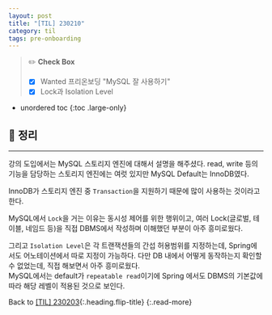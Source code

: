 ```yaml
---
layout: post
title: "[TIL] 230210"
category: til
tags: pre-onboarding
---
```

> ✏️ **Check Box**
>
> * [x] <label>Wanted 프리온보딩 "MySQL 잘 사용하기"</label>
> * [x] <label>Lock과 Isolation Level</label>

* unordered toc
{:toc .large-only}

## 📌 정리
***

강의 도입에서는 MySQL 스토리지 엔진에 대해서 설명을 해주셨다. read, write 등의 기능을 담당하는 스토리지 엔진에는 여럿 있지만 MySQL Default는 InnoDB였다.

InnoDB가 스토리지 엔진 중 `Transaction`을 지원하기 때문에 많이 사용하는 것이라고 한다.

MySQL에서 `Lock`을 거는 이유는 동시성 제어를 위한 행위이고, 여러 Lock(글로벌, 테이블, 네임드 등)을 직접 DBMS에서 작성하며 이해했던 부분이 아주 흥미로웠다.

그리고 `Isolation Level`은 각 트랜잭션들의 간섭 허용범위를 지정하는데, Spring에서도 어노테이션에서 따로 지정이 가능하다. 다만 DB 내에서 어떻게 동작하는지 확인할 수 없었는데, 직접 해보면서 아주 흥미로웠다.  
MySQL에서는 default가 `repeatable read`이기에 Spring 에서도 DBMS의 기본값에 따라 해당 레벨이 적용된 것으로 보인다.

Back to [[TIL] 230203](230203-til){:.heading.flip-title}
{:.read-more}